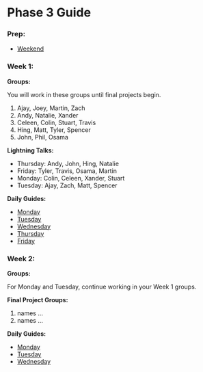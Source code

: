 # Phase 3 Guide

### Prep:
- [Weekend](phase-3-prep/weekend-prep.md)

### Week 1:

**Groups:**

You will work in these groups until final projects begin.

1. Ajay, Joey, Martin, Zach
2. Andy, Natalie, Xander
3. Celeen, Colin, Stuart, Travis
4. Hing, Matt, Tyler, Spencer
5. John, Phil, Osama

**Lightning Talks:**

- Thursday: Andy, John, Hing, Natalie
- Friday:   Tyler, Travis, Osama, Martin
- Monday:   Colin, Celeen, Xander, Stuart
- Tuesday:  Ajay, Zach, Matt, Spencer

**Daily Guides:**

- [Monday](week-1/monday.md)
- [Tuesday](week-1/tuesday.md)
- [Wednesday](week-1/wednesday.md)
- [Thursday](week-1/thursday.md)
- [Friday](week-1/friday.md)

### Week 2:

**Groups:**

For Monday and Tuesday, continue working in your Week 1 groups.

**Final Project Groups:**

1. names ...
2. names ...

**Daily Guides:**

- [Monday](week-2/monday.md)
- [Tuesday](week-2/tuesday.md)
- [Wednesday](week-2/wednesday.md)
